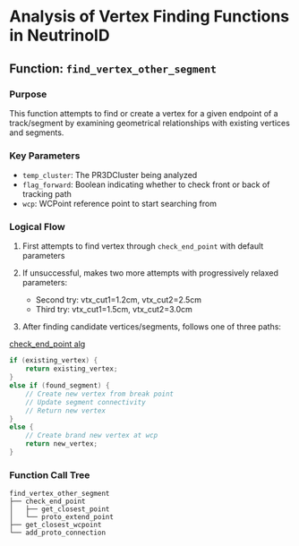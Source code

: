 # Analysis of Vertex Finding Functions in NeutrinoID

## Function: `find_vertex_other_segment`

### Purpose
This function attempts to find or create a vertex for a given endpoint of a track/segment by examining geometrical relationships with existing vertices and segments.

### Key Parameters
- `temp_cluster`: The PR3DCluster being analyzed
- `flag_forward`: Boolean indicating whether to check front or back of tracking path
- `wcp`: WCPoint reference point to start searching from

### Logical Flow
1. First attempts to find vertex through `check_end_point` with default parameters
2. If unsuccessful, makes two more attempts with progressively relaxed parameters:
   - Second try: vtx_cut1=1.2cm, vtx_cut2=2.5cm
   - Third try: vtx_cut1=1.5cm, vtx_cut2=3.0cm

3. After finding candidate vertices/segments, follows one of three paths:

[check_end_point alg](./check_end_point.md)

```cpp
if (existing_vertex) {
    return existing_vertex;
} 
else if (found_segment) {
    // Create new vertex from break point
    // Update segment connectivity
    // Return new vertex
}
else {
    // Create brand new vertex at wcp
    return new_vertex;
}
```

### Function Call Tree
```
find_vertex_other_segment
├── check_end_point
│   ├── get_closest_point
│   └── proto_extend_point
├── get_closest_wcpoint
└── add_proto_connection
```

